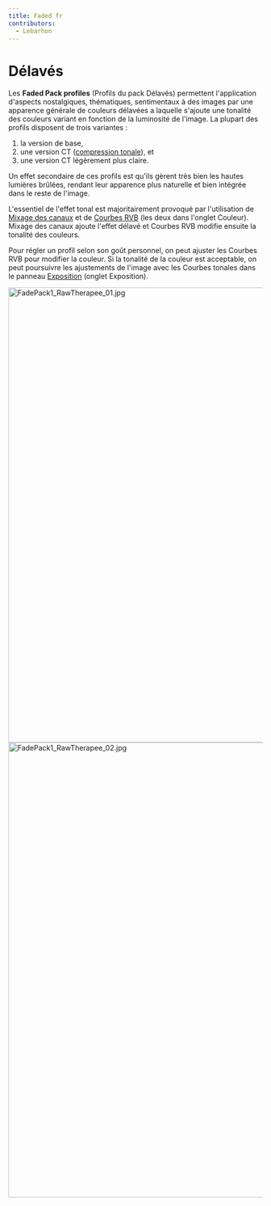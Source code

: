 ```yaml
---
title: Faded fr
contributors:
  - Lebarhon
---
```


# Délavés

Les **Faded Pack profiles** (Profils du pack Délavés) permettent
l'application d'aspects nostalgiques, thématiques, sentimentaux à des
images par une apparence générale de couleurs délavées a laquelle
s'ajoute une tonalité des couleurs variant en fonction de la luminosité
de l'image. La plupart des profils disposent de trois variantes :

1.  la version de base,
2.  une version CT ([compression tonale](Tone_Mapping/fr.md)),
    et
3.  une version CT légèrement plus claire.

Un effet secondaire de ces profils est qu'ils gèrent très bien les
hautes lumières brûlées, rendant leur apparence plus naturelle et bien
intégrée dans le reste de l'image.

L'essentiel de l'effet tonal est majoritairement provoqué par
l'utilisation de [Mixage des canaux](Channel_Mixer/fr.md) et de
[Courbes RVB](RGB_Curves/fr.md) (les deux dans l'onglet
Couleur). Mixage des canaux ajoute l'effet délavé et Courbes RVB modifie
ensuite la tonalité des couleurs.

Pour régler un profil selon son goût personnel, on peut ajuster les
Courbes RVB pour modifier la couleur. Si la tonalité de la couleur est
acceptable, on peut poursuivre les ajustements de l'image avec les
Courbes tonales dans le panneau [Exposition](exposure/fr.md)
(onglet Exposition).

<img src="/images/FadePack1_RawTherapee_01.jpg"
title="FadePack1_RawTherapee_01.jpg" width="900"
alt="FadePack1_RawTherapee_01.jpg" />
<img src="/images/FadePack1_RawTherapee_02.jpg"
title="FadePack1_RawTherapee_02.jpg" width="900"
alt="FadePack1_RawTherapee_02.jpg" />
